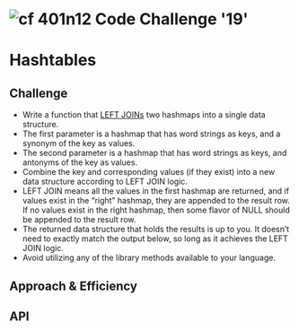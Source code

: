 ![cf](http://i.imgur.com/7v5ASc8.png) 401n12 Code Challenge '19'
===
# Hashtables
<!-- Short summary or background information -->

## Challenge
* Write a function that [LEFT JOINs](https://www.tutorialspoint.com/sql/sql-left-joins.htm) two hashmaps into a single data structure.
* The first parameter is a hashmap that has word strings as keys, and a synonym of the key as values.
* The second parameter is a hashmap that has word strings as keys, and antonyms of the key as values.
* Combine the key and corresponding values (if they exist) into a new data structure according to LEFT JOIN logic.
* LEFT JOIN means all the values in the first hashmap are returned, and if values exist in the “right” hashmap, they are appended to the result row. If no values exist in the right hashmap, then some flavor of NULL should be appended to the result row.
* The returned data structure that holds the results is up to you. It doesn’t need to exactly match the output below, so long as it achieves the LEFT JOIN logic.
* Avoid utilizing any of the library methods available to your language.

## Approach & Efficiency
<!-- What approach did you take? Why? What is the Big O space/time for this approach? -->

## API
<!-- Description of each method publicly available in each of your hashtable -->